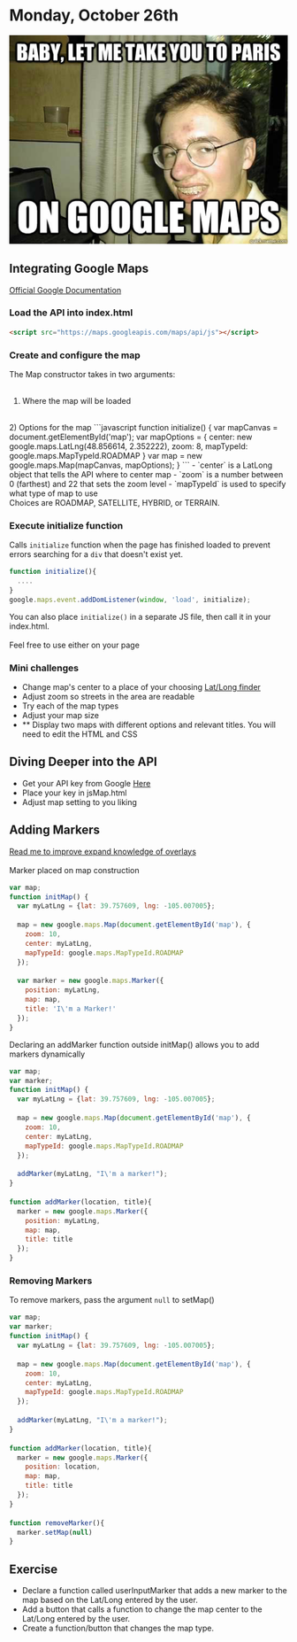 # Monday, October 26th

![Paris](images/paris.jpg)

## Integrating Google Maps
[Official Google Documentation](https://developers.google.com/maps/tutorials/fundamentals/adding-a-google-map)

### Load the API into index.html
```html
<script src="https://maps.googleapis.com/maps/api/js"></script>
```

### Create and configure the map
The Map constructor takes in two arguments:
<br>
<br>
1) Where the map will be loaded
<br>
2) Options for the map
```javascript
function initialize() {
  var mapCanvas = document.getElementById('map');
  var mapOptions = {
    center: new google.maps.LatLng(48.856614, 2.352222),
    zoom: 8,
    mapTypeId: google.maps.MapTypeId.ROADMAP
  }
  var map = new google.maps.Map(mapCanvas, mapOptions);
}
```
- `center` is a LatLong object that tells the API where to center map
- `zoom` is a number between 0 (farthest) and 22 that sets the zoom level
- `mapTypeId` is used to specify what type of map to use
<br>
Choices are ROADMAP, SATELLITE, HYBRID, or TERRAIN.

### Execute initialize function
Calls `initialize` function when the page has finished loaded to prevent errors searching for a `div` that doesn't exist yet.
```javascript
function initialize(){
  ....
}
google.maps.event.addDomListener(window, 'load', initialize);
```
You can also place `initialize()` in a separate JS file, then call it in your index.html.
<br>
<br>
Feel free to use either on your page

### Mini challenges
- Change map's center to a place of your choosing
[Lat/Long finder](http://www.latlong.net/)
- Adjust zoom so streets in the area are readable
- Try each of the map types
- Adjust your map size
- ** Display two maps with different options and relevant titles. You will need to edit the HTML and CSS

## Diving Deeper into the API
- Get your API key from Google [Here](https://developers.google.com/maps/documentation/javascript/get-api-key)
- Place your key in jsMap.html
- Adjust map setting to you liking

## Adding Markers

[Read me to improve expand knowledge of overlays](https://developers.google.com/maps/documentation/javascript/overlays)
<br>
<br>
Marker placed on map construction
```javascript
var map;
function initMap() {
  var myLatLng = {lat: 39.757609, lng: -105.007005};

  map = new google.maps.Map(document.getElementById('map'), {
    zoom: 10,
    center: myLatLng,
    mapTypeId: google.maps.MapTypeId.ROADMAP
  });

  var marker = new google.maps.Marker({
    position: myLatLng,
    map: map,
    title: 'I\'m a Marker!'
  });
}
```
Declaring an addMarker function outside initMap() allows you to add markers dynamically
```javascript
var map;
var marker;
function initMap() {
  var myLatLng = {lat: 39.757609, lng: -105.007005};

  map = new google.maps.Map(document.getElementById('map'), {
    zoom: 10,
    center: myLatLng,
    mapTypeId: google.maps.MapTypeId.ROADMAP
  });

  addMarker(myLatLng, "I\'m a marker!");
}

function addMarker(location, title){
  marker = new google.maps.Marker({
    position: myLatLng,
    map: map,
    title: title
  });
}
```

### Removing Markers
To remove markers, pass the argument `null` to setMap()
```javascript
var map;
var marker;
function initMap() {
  var myLatLng = {lat: 39.757609, lng: -105.007005};

  map = new google.maps.Map(document.getElementById('map'), {
    zoom: 10,
    center: myLatLng,
    mapTypeId: google.maps.MapTypeId.ROADMAP
  });

  addMarker(myLatLng, "I\'m a marker!");
}

function addMarker(location, title){
  marker = new google.maps.Marker({
    position: location,
    map: map,
    title: title
  });
}

function removeMarker(){
  marker.setMap(null)
}
```

## Exercise
- Declare a function called userInputMarker that adds a new marker to the map based on the Lat/Long entered by the user.
- Add a button that calls a function to change the map center to the Lat/Long entered by the user.
- Create a function/button that changes the map type.

